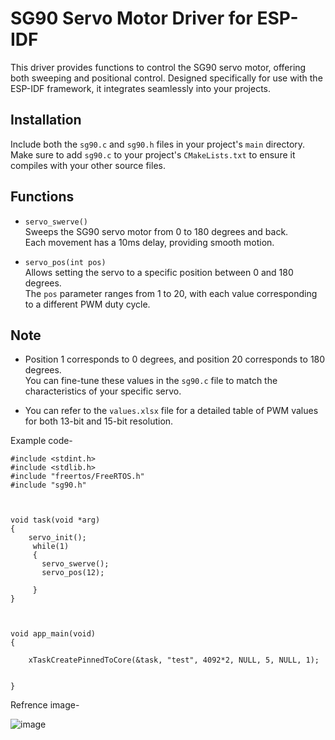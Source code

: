 # SG90 Servo Motor Driver for ESP-IDF

This driver provides functions to control the SG90 servo motor, offering both sweeping and positional control. Designed specifically for use with the ESP-IDF framework, it integrates seamlessly into your projects.

## Installation

Include both the `sg90.c` and `sg90.h` files in your project's `main` directory.  
Make sure to add `sg90.c` to your project's `CMakeLists.txt` to ensure it compiles with your other source files.

## Functions

- `servo_swerve()`  
  Sweeps the SG90 servo motor from 0 to 180 degrees and back.  
  Each movement has a 10ms delay, providing smooth motion.

- `servo_pos(int pos)`  
  Allows setting the servo to a specific position between 0 and 180 degrees.  
  The `pos` parameter ranges from 1 to 20, with each value corresponding to a different PWM duty cycle.

## Note

- Position 1 corresponds to 0 degrees, and position 20 corresponds to 180 degrees.  
  You can fine-tune these values in the `sg90.c` file to match the characteristics of your specific servo.

- You can refer to the `values.xlsx` file for a detailed table of PWM values for both 13-bit and 15-bit resolution.


Example code-
```
#include <stdint.h>
#include <stdlib.h>
#include "freertos/FreeRTOS.h"
#include "sg90.h"



void task(void *arg)
{
	servo_init();
	 while(1)
	 {
       servo_swerve();
       servo_pos(12);
       
     }
}



void app_main(void)
{
    
    xTaskCreatePinnedToCore(&task, "test", 4092*2, NULL, 5, NULL, 1);
    
    
}
```

Refrence image-


![image](https://github.com/user-attachments/assets/cb0d8543-5de2-4c53-ad3f-c9a088a96417)





